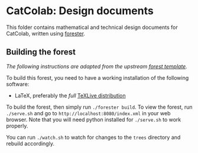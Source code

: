 # CatColab: Design documents

This folder contains mathematical and technical design documents for CatColab,
written using [forester](https://sr.ht/~jonsterling/forester/).

## Building the forest

*The following instructions are adapted from the upstream [forest template](https://git.sr.ht/~jonsterling/forest-template).*

To build this forest, you need to have a working installation of the following software:

- LaTeX, preferably the _full_ [TeXLive distribution](https://tug.org/texlive/)

To build the forest, then simply run `./forester build`. To view the forest, run `./serve.sh` and go to `http://localhost:8080/index.xml` in your web browser. Note that you will need python installed for `./serve.sh` to work properly.

You can run `./watch.sh` to watch for changes to the `trees` directory and rebuild accordingly.
